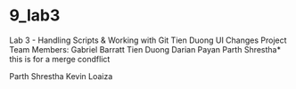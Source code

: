 # 9_lab3
Lab 3 - Handling Scripts &amp; Working with Git
Tien Duong UI Changes
Project Team Members: 
Gabriel Barratt
Tien Duong
Darian Payan
Parth Shrestha*
this is for a merge condflict

Parth Shrestha
Kevin Loaiza

